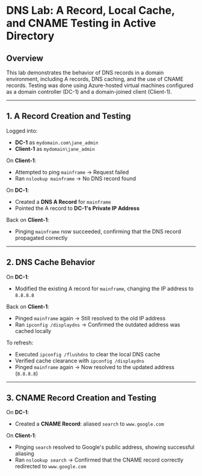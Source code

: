 # DNS Lab: A Record, Local Cache, and CNAME Testing in Active Directory

## Overview

This lab demonstrates the behavior of DNS records in a domain environment, including A records, DNS caching, and the use of CNAME records. Testing was done using Azure-hosted virtual machines configured as a domain controller (DC-1) and a domain-joined client (Client-1).

---

## 1. A Record Creation and Testing

Logged into:

- **DC-1** as `mydomain.com\jane_admin`
- **Client-1** as `mydomain\jane_admin`

On **Client-1**:

- Attempted to ping `mainframe` → Request failed
- Ran `nslookup mainframe` → No DNS record found

On **DC-1**:

- Created a **DNS A Record** for `mainframe`
- Pointed the A record to **DC-1's Private IP Address**

Back on **Client-1**:

- Pinging `mainframe` now succeeded, confirming that the DNS record propagated correctly

---

## 2. DNS Cache Behavior

On **DC-1**:

- Modified the existing A record for `mainframe`, changing the IP address to `8.8.8.8`

Back on **Client-1**:

- Pinged `mainframe` again → Still resolved to the old IP address
- Ran `ipconfig /displaydns` → Confirmed the outdated address was cached locally

To refresh:

- Executed `ipconfig /flushdns` to clear the local DNS cache
- Verified cache clearance with `ipconfig /displaydns`
- Pinged `mainframe` again → Now resolved to the updated address (`8.8.8.8`)

---

## 3. CNAME Record Creation and Testing

On **DC-1**:

- Created a **CNAME Record**: aliased `search` to `www.google.com`

On **Client-1**:

- Pinging `search` resolved to Google's public address, showing successful aliasing
- Ran `nslookup search` → Confirmed that the CNAME record correctly redirected to `www.google.com`
